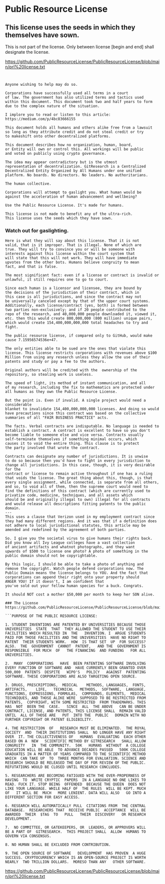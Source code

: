# Public Resource License
## This license uses the seeds in which they themselves have sown.
This is not part of the license. Only between license \[begin and end\] shall designate the license. 

https://github.com/PublicResourceLicense/PublicResourceLicense/blob/main/prl%20license.txt

```GitResearch will temporarily include GitHub and GitLab until 7/19/23.


Anyone wishing to help may do so.

Corporations have successfully used all terms in a court
of law. The government has also utilized terms and tactics used
within this document. This document took two and half years to form
due to the complex nature of the situation. 

I implore you to read or listen to this article:
https://medium.com/p/4bc83666155

This document holds all humans and others alike free from a lawsuit
so long as they attribute credit and do not steal credit or try
to makeshift onto other decentralized platforms.

This document describes how no organization, human, board,
or Entity will own or control this. All workings will be public
and voted on publicly using crypto governance.

The idea may appear contradictory but is the utmost 
representation of decentralization. GitResearch is a Centralized
Decentralized Entity Organized by All Humans under one unified
platform. No boards. No directors. No leaders. No authoritarians.

The human collective.

Corporations will attempt to gaslight you. What human would be
against the acceleration of human advancement and wellbeing?

Use the Public Resource License. It's made for humans.

This license is not made to benefit any of the ultra-rich.
This license uses the seeds which they have sown.
```
### Watch out for gaslighting.
```
Here is what they will say about this license. That it is not
valid, that is it improper. That is illegal. None of which are
true. They will try to convince you or will be someone with
interests against this license within the court system that
will state that this will not work. They will have immediate
upvotes from the other bots. Humans believe congruity to mean
fact, and that is false.

The most significant fact: even if a license or contract is invalid or
unlawful, it still requires one to go to court.

Since each human is a licensor and licensee, they are bound by
the decisions of the jurisdiction of their contract, which in
this case is all jurisdictions, and since the contract may not
be universally canceled except by that of the upper court systems.
Additionally, each license/contract (yes, both) is formed between
two parties non-exclusively; and if 20 people contributed to the
repo of the research, and 40,000,000 people downloaded it, viewed it,
etc. then this would create 800,000,000 (800 million) unique pairs,
which would create 154,400,000,000,000 total headaches to try and
fight. 

The public resource license, if compared only to GitHub, would make
cause 7.15956574536e+47.

The only entities able to be sued are the ones that violate this 
license. This license restricts corporations with revenues above $100 Million from using any research unless they allow the use of their
patents and study or pay a fee to the authors.

Original authors will be credited with the  ownership of the
repository, so stealing work is useless. 

The speed of light, its method of instant communication, and all
of my research, including the fix to mathematics are protected under
all humans as they own the Public Resource License. 

But the point is. Even if invalid. A single project would need a considerable
blanket to invalidate 154,400,000,000,000 licenses. And doing so would
have precautions since this contract was based on the collective
summaries of all "FAIR BUSINESS PRACTICE" acts.

The facts. Verbal contracts are indisputable. No language is needed to 
establish a contract. A contract is excellent to have so you don't
become liable to someone else and vice versa. Contracts usually
self-terminate themselves if something minimal occurs, which
causes it to void the entire thing. This clause is to protect
the party involved that wrote the contract.

Contracts can designate any number of jurisdictions. It is unwise
to do so because then you'd have to fight in every jurisdiction to
change all jurisdictions. In this case, though, it is very desirable for the
contract or license to remain active throughout if one has a ruling 
that voids the license. The great thing about this, though, is that
every single assignment, while connected, is separate from all others,
and so, to void all of them, then the supreme court would need to
find the definitions of this contract (which are currently used to
privatize code, medicine, techniques, and all assets which
should be and originally illegal to own) illegal for all contracts
and would release all descriptions fitting patents to the public
domain.
---
This uses a clause that Verizon used in my employment contract since
they had many different regions. And it was that if a definition does
not adhere to local jurisdictional statutes, this article may be
amended and redefined by the agreement of both parties.

So. I give you the societal virus to give humans their rights back.
Did you know all Ivy League colleges have a vast collection
of ancient artifacts and whatnot photographs, and they want
upwards of $500 to license one photo? A photo of something in the
public domain should not be copyrightable.

By this logic, I should be able to take a photo of anything and
remove the copyright. Watch people defend corporations now. The
Public Domain means the license belongs to YOU. And the fact that
corporations can append their right onto your property should 
ANGER YOU! If it doesn't, I am confident that
you've sold out your fellow human species for a buck. Congrats. 

It should NOT cost a mother $50,000 per month to keep her SON alive. 

### The License
https://github.com/PublicResourceLicense/PublicResourceLicense/blob/main/prl%20license.txt

```PURPOSE OF THE PUBLIC RESOURCE LICENSE:

1. STUDENT INVENTIONS ARE PATENTED BY UNIVERSITIES BECAUSE THOSE
UNIVERSITIES  STATE  THAT  THEY ALLOWED THE STUDENT TO USE THEIR
FACILITIES WHICH RESULTED IN  THE   INVENTION. I  ARGUE STUDENTS
PAID FOR THOSE FACILITIES AND THE UNIVERSITIES  HAVE NO RIGHT TO
PATENT  THEIR STUDENTS WORK.  HOW  IS THAT SET  UP  FOR SUCCESS?
ALSO.  THE  GOVERNMENT  CANNOT  PATENT,   AND THE  GOVERNMENT IS
RESPONSIBLE  FOR MUCH  OF   THE FINANCING  AND FUNDING   FOR ALL
UNIVERSITIES.

2.  MANY  CORPORATIONS   HAVE  BEEN PATENTING SOFTWARE INVOLVING
EVERY FUNCTION OF SOFTWARE AND  HAVE CURRENTLY BEEN GRANTED OVER
500,000  PATENTS  DESPITE   WIPO'S   POLICY   AGAINST  PATENTING
SOFTWARE. THESE CORPORATIONS ARE ALSO TARGETING OPEN SOURCE.

3. DRUGS, PRESCRIPTIONS,  MEDICAL    METHODS, LANGUAGES,  FONTS,
ARTIFACTS,    LIFE,   TECHNICAL   METHODS,  SOFTWARE,  LANGUAGE,
FUNCTIONS, EXPRESSIONS, FORMULAS,  COMPOUNDS, ELEMENTS,  MEDICAL
TECHNIQUES, AND THOSE ALIKE WERE  SUPPOSED TO BE RESTRICTED FROM
PATENTS,  COPYRIGHT, WITH SOME RESTRICTED  FROM TRADEMARKS. THIS
HAS  NOT  BEEN THE  CASE.   SINCE  ALL  THE ABOVE   CAN BE UNDER
CONTRACT, LICENSE, AND PATENTS, THIS LICENSE SHALL  REMAIN VALID
UNTIL  ALL OF THOSE ARE   PUT  INTO THE  PUBLIC   DOMAIN WITH NO
FURTHER COPYRIGHT OR PATENT ELIGIBILITY.

4. THE RESTRICTION  OF   RESEARCH MUST BE ELIMINATED.  THE ROYAL
SOCIETY  AND  THEIR INSTITUTIONS SHALL  NO LONGER HAVE ANY RIGHT
OVER  IT. THE COLLECTIVENESS OF   HUMANS  EVALUATING  EACH OTHER
BASED ON A  NEW   SCIENTIFIC METHOD BY GITRESEARCH   SHALL ALLOW
CONGRUITY   IN  THE COMMUNITY.  50K   HUMANS  WITHOUT  A COLLEGE
EDUCATION WILL BE ABLE  TO ADVANCE DECADES PASSED   500K COLLEGE
GRADUATES IN A MATTER OF YEARS COMPARED TO THE SCIENTIFIC METHOD
WHICH  CAN TAKE UP  TO  THREE MONTHS FOR EVALUATION. SCIENCE AND
RESEARCH SHOULD BE RELEASED THE DAY OF FOR REVIEW OF THE PUBLIC.
REFUTATIONS WOULD BE CLOSED UNTIL RESEARCH CONCLUDES.

5. RESEARCHERS ARE BECOMING FATIGUED WITH THE OVER-PROPERNESS OF
HAVING  TO  WRITE CRYPTIC  PAPERS  IN A LANGUAGE NO ONE LIKES TO
READ. FUCK IT. STOP BEING  OFFENDED  BECAUSE THE QUEEN  DOES NOT
LIKE YOUR LANGUAGE. WHILE HALF OF  THE RULES  WILL BE KEPT. MUCH
OF   IT WILL BE  MUCH   MORE LENIENT. DATA WILL ALSO   GO INTO A
DIFFERENT SECTION FOR EASY ACCESS.

6. RESEARCH WILL AUTOMATICALLY PULL  CITATIONS FROM  THE CENTRAL
DATABASE.  RESEARCHERS THAT  RECEIVE PUBLIC  ACCEPTANCE  WILL BE
AWARDED  THEIR  $TAG  TO   PULL   THEIR  DISCOVERY   OR RESEARCH
DEVELOPMENT.

7.  NO COMMITTEE, OR GATEKEEPERS, OR  LEADERS, OR APPROVERS WILL
BE A PART OF  GITRESEARCH.  THIS PROJECT SHALL  ALLOW  HUMANS TO
GOVERN VIA CONSENSUS.

8. NO HUMAN SHALL BE EXCLUDED FROM CONTRIBUTION.

9. THE OPEN SOURCE OF SOFTWARE   DEVELOPMENT  HAS PROVEN  A HUGE
SUCCESS. CRYPTOCURRENCY WHICH IS AN OPEN-SOURCE PROJECT IS WORTH
NEARLY  TWO TRILLION DOLLARS.  MORESO THAN ANY   OTHER SOFTWARE.
```
https://github.com/PublicResourceLicense/PublicResourceLicense/blob/main/prl%20license.txt
